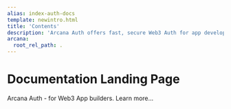 ```yaml
---
alias: index-auth-docs
template: newintro.html
title: 'Contents'
description: 'Arcana Auth offers fast, secure Web3 Auth for app developers. Use it to quickly enable Web2-like user onboarding in Web3 apps. Let authenticated users sign blockchain transactions in a jiffy. Learn more and check out Arcana Auth documentation.'
arcana:
  root_rel_path: .
---
```


# Documentation Landing Page

Arcana Auth - for Web3 App builders. Learn more...
